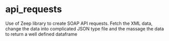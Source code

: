 # api_requests
Use of Zeep library to create SOAP API requests. Fetch the XML data, change the data into complicated JSON type file and the massage the data to return a well defined dataframe
